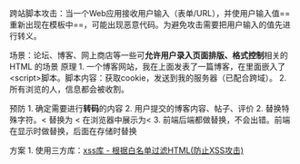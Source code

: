 跨站脚本攻击：当一个Web应用接收用户输入（表单/URL），并使用户输入值==重新出现在模板中==，可能出现恶意代码。为避免攻击需要把用户输入的值先进行转义。

场景：论坛、博客、网上商店等一些可**允许用户录入页面排版、格式控制**相关的 HTML 的场景
原理
	1. 一个博客网站，我在上面发表了一篇博客，在里面嵌入了\<script>脚本。脚本内容：获取cookie，发送到我的服务器（已配合跨域）。
	2. 所有浏览的人，信息都会被收割。

预防
	1. 确定需要进行**转码**的内容
		2. 用户提交的博客内容、帖子、评价
	2. 替换特殊字符。< 替换为 &lt;   在浏览器中展示为<
	3. 前端后端都做替换，不会出错。前端在显示时做替换，后面在存储时替换

方案
	1. 使用三方库：[xss库 - 根据白名单过滤HTML(防止XSS攻击)](https://jsxss.com/zh/starter/quickstart.html) 